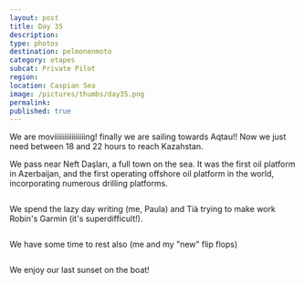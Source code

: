 ```yaml
---
layout: post
title: Day 35
description: 
type: photos
destination: pelmonenmoto
category: etapes
subcat: Private Pilot
region: 
location: Caspian Sea
image: /pictures/thumbs/day35.png
permalink: 
published: true
---
```


We are moviiiiiiiiiiiiiiiing! finally we are sailing towards Aqtau!! Now we just need between 18 and 22 hours to reach Kazahstan.

We pass near Neft Daşları, a full town on the sea. It was the first oil platform in Azerbaijan, and the first operating offshore oil platform in the world, incorporating numerous drilling platforms. 

<p><a
href="https://lh3.googleusercontent.com/B5yoPa17N0X2gymLYi2HGDBT0_9Mj92bwe9wcUUIVd8g2g-vjDfsyg9MBAsOmNk8XYKUEEBhpG2M7PTh_LsZrC1RScfHgrWzAl9yk-Ogw3HguipOeKEqz5auztDDEm7TR3cWdWBXw0ScsA53zKOzadkPfLM9KtPseJ8mOZpZr1-4NP1pwK2FB_QcfQGfPVCHcjyqWUdIfoQRhGd5MVQ-XbkthGu2wYF20tLhsKEU4jQ7sOwe01yBHZY4M-jhBUwIvSBgVtW6uz2GJLA_sdnnoPXenZvytZoy4-haO5wsuaLY4tlJmyLV4m__UyqxIU69HBIOtqKd2ZSchEw-6PvzhBmbzvzu42d23Y2wbM-WUjh9GR93v8qJ03eFh1eF9v1X_CfBU75L-s-7LI1yWazozKlA8T51-sBM95hFtrvEYCgh68J6HMvJ4ee6ByBU6-1Ee7f7mBMd2i34-loo18L-UPITaslL9VMahHDIUVodOwopTCCqzzig9qneE_1BPcoZyvW_WT6rg3CzQLJr26J9s_jSi-QwgJnU2zXyoaJz0TD-vIXwvK6sf_yhTcAWCoTamaYCh5F2ee9WUWzcR-9Pqxd-UxdqdVKku1WxqxFOMbAHXsxiinS00j30aaSpbcon0mZMyVGRTo2XlPJKe5Lb1xtgYytVf4RIdw=w1059-h794-no"><img 
src="https://lh3.googleusercontent.com/B5yoPa17N0X2gymLYi2HGDBT0_9Mj92bwe9wcUUIVd8g2g-vjDfsyg9MBAsOmNk8XYKUEEBhpG2M7PTh_LsZrC1RScfHgrWzAl9yk-Ogw3HguipOeKEqz5auztDDEm7TR3cWdWBXw0ScsA53zKOzadkPfLM9KtPseJ8mOZpZr1-4NP1pwK2FB_QcfQGfPVCHcjyqWUdIfoQRhGd5MVQ-XbkthGu2wYF20tLhsKEU4jQ7sOwe01yBHZY4M-jhBUwIvSBgVtW6uz2GJLA_sdnnoPXenZvytZoy4-haO5wsuaLY4tlJmyLV4m__UyqxIU69HBIOtqKd2ZSchEw-6PvzhBmbzvzu42d23Y2wbM-WUjh9GR93v8qJ03eFh1eF9v1X_CfBU75L-s-7LI1yWazozKlA8T51-sBM95hFtrvEYCgh68J6HMvJ4ee6ByBU6-1Ee7f7mBMd2i34-loo18L-UPITaslL9VMahHDIUVodOwopTCCqzzig9qneE_1BPcoZyvW_WT6rg3CzQLJr26J9s_jSi-QwgJnU2zXyoaJz0TD-vIXwvK6sf_yhTcAWCoTamaYCh5F2ee9WUWzcR-9Pqxd-UxdqdVKku1WxqxFOMbAHXsxiinS00j30aaSpbcon0mZMyVGRTo2XlPJKe5Lb1xtgYytVf4RIdw=w1059-h794-no" alt=""></a></p>

We spend the lazy day writing (me, Paula) and Tià trying to make work Robin's Garmin (it's superdifficult!).

<p><a
href="https://lh3.googleusercontent.com/_dq8hMp8PICu0q-vVZgcFKqFv7FTvRHskTaO6cRXjyUeP-z7i22lcRe8EjGmQRu7PLHde3RH9twjtOeRII30psGMbw3qYJ0bg-IGmBm9bwufrBAHeBJ7SbRGVEhTL4b3sDydkZ0ZK28oHAAgjZWL7uthpCEh8cOlidA9h84zmq00DDtUXg7dQIUR5cnNQaxakXJrqXX3JPxz_2emm7qAPGjIQaWxrfhtpPUCFBF2C64M9u3vQrmeGzv0PmTCJ8-98p6CNYS0jQ7GrkdHjnHpUKgbJfXtVrEgZ81ffovi2IHd_eKv51ed4r1NgU-iad63qnQwT2qb_ULVm3UYH2lhbnpy3wsVA0Yvsgw67pXBOO-f3jv8Z7T9_xCiRsN16gklDoC52BlId3HQbkIXrGbjkxxiSD4EFxfdILqKwFpdjmiUw-Po4MuV0-ZeMsIfYckHIa7n_El5ujahSTGxYzSPHWurp9BAP3-rtVj2bVJH52P-FvoZ-4ngb5Sw61oSQFc6CTy8BY2tYQdaiHFqoQfVaY-A3nMgWb6jwHW_IX-qWWCRPNZ5hrbxiWyYLOKK-EKUsW2U-trB0ivIu7tbtquZywLF9LAE0WWX14pzigoYjfo6x1Ub9gcJLeEgYOGHQqleB9t5jLFQ91ahF0QWoagt8iWUtD13vrrCcQ=w1059-h794-no"><img 
src="https://lh3.googleusercontent.com/_dq8hMp8PICu0q-vVZgcFKqFv7FTvRHskTaO6cRXjyUeP-z7i22lcRe8EjGmQRu7PLHde3RH9twjtOeRII30psGMbw3qYJ0bg-IGmBm9bwufrBAHeBJ7SbRGVEhTL4b3sDydkZ0ZK28oHAAgjZWL7uthpCEh8cOlidA9h84zmq00DDtUXg7dQIUR5cnNQaxakXJrqXX3JPxz_2emm7qAPGjIQaWxrfhtpPUCFBF2C64M9u3vQrmeGzv0PmTCJ8-98p6CNYS0jQ7GrkdHjnHpUKgbJfXtVrEgZ81ffovi2IHd_eKv51ed4r1NgU-iad63qnQwT2qb_ULVm3UYH2lhbnpy3wsVA0Yvsgw67pXBOO-f3jv8Z7T9_xCiRsN16gklDoC52BlId3HQbkIXrGbjkxxiSD4EFxfdILqKwFpdjmiUw-Po4MuV0-ZeMsIfYckHIa7n_El5ujahSTGxYzSPHWurp9BAP3-rtVj2bVJH52P-FvoZ-4ngb5Sw61oSQFc6CTy8BY2tYQdaiHFqoQfVaY-A3nMgWb6jwHW_IX-qWWCRPNZ5hrbxiWyYLOKK-EKUsW2U-trB0ivIu7tbtquZywLF9LAE0WWX14pzigoYjfo6x1Ub9gcJLeEgYOGHQqleB9t5jLFQ91ahF0QWoagt8iWUtD13vrrCcQ=w1059-h794-no" alt=""></a></p>

We have some time to rest also (me and my "new" flip flops)

<p><a
href="https://lh3.googleusercontent.com/rJ2iUl054ZrP8QgQBE-hdgBFgFmIsfR1ZOZQyIJ3xYlfs_i6BUFRIvBKwPNyEnYwqYkFVCpWxkM4ORSPSAE0TazRgGyElO0_nsXXOodcyYN5POG1hGUVRtMltJd9yxwBkJfBobNKuF9BNuZ4k74MNdMHzeslkMoNTHFkm1Q-iRV3HJv1svT9KjoqNusJyKU41OkfRYIpFEbbu80sbyQa9N2ZZe8SxSEkOB9bH4zPcC--DI1NipF20y9hYlxjqGmit1YEL5tmu4BNppb3ixHojVm3PrJSa7L7ZKdBwh2xQPT_XnIcIcvptlEMDe0aPwcZKRfwdrzyYUaKbjrEXzCP-upJUJZtlMA2eWn5Q3KfL55I92Cfp21_4Eybuh6R_GY2o4Zg9gh3DnIXxMmYQBYQ7HcsD3NRbY8HtU0ZPu93nmtFPg1XKPQCanwyYTp0hLMaRMkdZU-mJZ56PhH9MSnvk77fd8BR9oZEXywBVmr7__F6L2DVISx_HR172KYVdDhnCULla1A41C_gmtaelP911II1jIMb0a2Q1QaUif3l-GTAsfOW5Y6PvZk6HrCHOevJKQLfRM0A9uY3-us_8cSC0CRWVKpalJO3mBdLIy6Dm1txvrVlsdsk2qCprTQa3jE5BCaIypgEe4oWI9hSquGqSVfxtb3Xb0fVPw=w1059-h794-no"><img 
src="https://lh3.googleusercontent.com/rJ2iUl054ZrP8QgQBE-hdgBFgFmIsfR1ZOZQyIJ3xYlfs_i6BUFRIvBKwPNyEnYwqYkFVCpWxkM4ORSPSAE0TazRgGyElO0_nsXXOodcyYN5POG1hGUVRtMltJd9yxwBkJfBobNKuF9BNuZ4k74MNdMHzeslkMoNTHFkm1Q-iRV3HJv1svT9KjoqNusJyKU41OkfRYIpFEbbu80sbyQa9N2ZZe8SxSEkOB9bH4zPcC--DI1NipF20y9hYlxjqGmit1YEL5tmu4BNppb3ixHojVm3PrJSa7L7ZKdBwh2xQPT_XnIcIcvptlEMDe0aPwcZKRfwdrzyYUaKbjrEXzCP-upJUJZtlMA2eWn5Q3KfL55I92Cfp21_4Eybuh6R_GY2o4Zg9gh3DnIXxMmYQBYQ7HcsD3NRbY8HtU0ZPu93nmtFPg1XKPQCanwyYTp0hLMaRMkdZU-mJZ56PhH9MSnvk77fd8BR9oZEXywBVmr7__F6L2DVISx_HR172KYVdDhnCULla1A41C_gmtaelP911II1jIMb0a2Q1QaUif3l-GTAsfOW5Y6PvZk6HrCHOevJKQLfRM0A9uY3-us_8cSC0CRWVKpalJO3mBdLIy6Dm1txvrVlsdsk2qCprTQa3jE5BCaIypgEe4oWI9hSquGqSVfxtb3Xb0fVPw=w1059-h794-no" alt=""></a></p>


We enjoy our last sunset on the boat!


